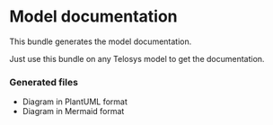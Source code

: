 # Model documentation

This bundle generates the model documentation.

Just use this bundle on any Telosys model to get the documentation.

### Generated files 
- Diagram in PlantUML format
- Diagram in Mermaid format

